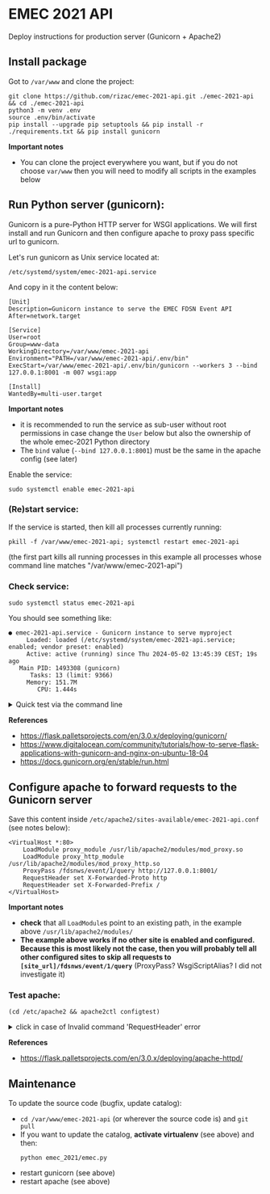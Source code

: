 # EMEC 2021 API

Deploy instructions for production server (Gunicorn + Apache2)

## Install package

Got to `/var/www` and clone the project:

```commandline
git clone https://github.com/rizac/emec-2021-api.git ./emec-2021-api && cd ./emec-2021-api
python3 -m venv .env
source .env/bin/activate
pip install --upgrade pip setuptools && pip install -r ./requirements.txt && pip install gunicorn
```

**Important notes**
- You can clone the project everywhere you want, but if you do not choose
  `var/www` then you will need to modify all scripts in the examples below

## Run Python server (gunicorn):

Gunicorn is a pure-Python HTTP server for WSGI applications. We will first install
and run Gunicorn and then configure apache to proxy pass specific url to gunicorn.

Let's run gunicorn as Unix service located at:

`/etc/systemd/system/emec-2021-api.service`

And copy in it the content below:

```
[Unit]
Description=Gunicorn instance to serve the EMEC FDSN Event API
After=network.target

[Service]
User=root
Group=www-data
WorkingDirectory=/var/www/emec-2021-api
Environment="PATH=/var/www/emec-2021-api/.env/bin"
ExecStart=/var/www/emec-2021-api/.env/bin/gunicorn --workers 3 --bind 127.0.0.1:8001 -m 007 wsgi:app

[Install]
WantedBy=multi-user.target
```

**Important notes** 
- it is recommended to run the service as sub-user without root permissions
in case change the `User` below but also the ownership of the whole emec-2021 Python
directory
- The `bind` value (`--bind 127.0.0.1:8001`) must be the same in the apache config 
 (see later)

Enable the service:
```commandline
sudo systemctl enable emec-2021-api
```

### (Re)start service:

If the service is started, then kill all processes currently running:
```commandline
pkill -f /var/www/emec-2021-api; systemctl restart emec-2021-api
```
(the first part kills all running processes in this example
all processes whose command line matches "/var/www/emec-2021-api")


### Check  service:

```commandline
sudo systemctl status emec-2021-api
```
You should see something like:
```commandline
● emec-2021-api.service - Gunicorn instance to serve myproject
     Loaded: loaded (/etc/systemd/system/emec-2021-api.service; enabled; vendor preset: enabled)
     Active: active (running) since Thu 2024-05-02 13:45:39 CEST; 19s ago
   Main PID: 1493308 (gunicorn)
      Tasks: 13 (limit: 9366)
     Memory: 151.7M
        CPU: 1.444s
```


<details>

<summary>Quick test via the command line</summary>

```commandline
gunicorn -w 4 -b 127.0.0.1:8001 wsgi:app
```

kill gunicorn (https://stackoverflow.com/questions/14604653/how-to-stop-gunicorn-properly)
```commandline
pkill gunicorn
```

</details>

**References**

  - https://flask.palletsprojects.com/en/3.0.x/deploying/gunicorn/
  - https://www.digitalocean.com/community/tutorials/how-to-serve-flask-applications-with-gunicorn-and-nginx-on-ubuntu-18-04
  - https://docs.gunicorn.org/en/stable/run.html


## Configure apache to forward requests to the Gunicorn server

Save this content inside `/etc/apache2/sites-available/emec-2021-api.conf`
(see notes below):

```
<VirtualHost *:80>
    LoadModule proxy_module /usr/lib/apache2/modules/mod_proxy.so
    LoadModule proxy_http_module /usr/lib/apache2/modules/mod_proxy_http.so
    ProxyPass /fdsnws/event/1/query http://127.0.0.1:8001/
    RequestHeader set X-Forwarded-Proto http
    RequestHeader set X-Forwarded-Prefix /
</VirtualHost>
```

**Important notes** 

- **check** that all `LoadModule`s point to an existing path, in the example
  above `/usr/lib/apache2/modules/` 
- **The example above works if no other site is enabled and configured. Because 
  this is most likely not the case, then you will probably tell all other configured 
  sites to skip all requests to `[site_url]/fdsnws/event/1/query`** 
  (ProxyPass? WsgiScriptAlias? I did not investigate it)


### Test apache:

```commandline
(cd /etc/apache2 && apache2ctl configtest)
```

<details>
<summary> click in case of Invalid command 'RequestHeader' error</summary>

```commandline
sudo a2enmod headers
```

and then restart apache:

```commandline
systemctl restart apache2  
# or service apache2 restart, depending on your installation
```
Ref: - https://www.brandcrock.com/how-to-fix-invalid-command-requestheader-in-the-server-configuration/
</details>

**References**

- https://flask.palletsprojects.com/en/3.0.x/deploying/apache-httpd/


## Maintenance

To update the source code (bugfix, update catalog):

 - `cd /var/www/emec-2021-api` (or wherever the source code is) and `git pull`
 - If you want to update the catalog, **activate virtualenv** (see above) and then:
   ```commandline
   python emec_2021/emec.py
   ```
  - restart gunicorn (see above) 
  - restart apache (see above)